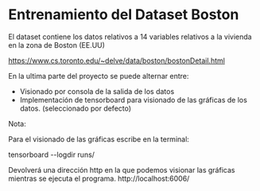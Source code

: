 # Entrenamiento del Dataset Boston

El dataset contiene los datos relativos a 14 variables relativos a la vivienda en la zona de Boston (EE.UU)

https://www.cs.toronto.edu/~delve/data/boston/bostonDetail.html

En la ultima parte del proyecto se puede alternar entre:
* Visionado por consola de la salida de los datos
* Implementación de tensorboard para visionado de las gráficas de los datos. (seleccionado por defecto)

Nota:

Para el visionado de las gráficas escribe en la terminal:

  tensorboard --logdir runs/
  
Devolverá una dirección http en la que podemos visionar las gráficas mientras se ejecuta el programa.
http://localhost:6006/

